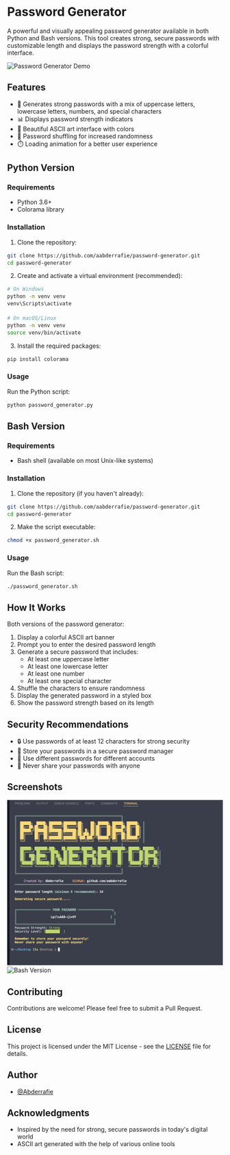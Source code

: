 # Password Generator

A powerful and visually appealing password generator available in both Python and Bash versions. This tool creates strong, secure passwords with customizable length and displays the password strength with a colorful interface.

![Password Generator Demo](https://github.com/aabderrafie/password-generator/raw/main/demo.gif)

## Features

- 🔐 Generates strong passwords with a mix of uppercase letters, lowercase letters, numbers, and special characters
- 📊 Displays password strength indicators
- 🎨 Beautiful ASCII art interface with colors
- 🔄 Password shuffling for increased randomness
- ⏱️ Loading animation for a better user experience

## Python Version

### Requirements

- Python 3.6+
- Colorama library

### Installation

1. Clone the repository:
```bash
git clone https://github.com/aabderrafie/password-generator.git
cd password-generator
```

2. Create and activate a virtual environment (recommended):
```bash
# On Windows
python -m venv venv
venv\Scripts\activate

# On macOS/Linux
python -m venv venv
source venv/bin/activate
```

3. Install the required packages:
```bash
pip install colorama
```

### Usage

Run the Python script:
```bash
python password_generator.py
```

## Bash Version

### Requirements

- Bash shell (available on most Unix-like systems)

### Installation

1. Clone the repository (if you haven't already):
```bash
git clone https://github.com/aabderrafie/password-generator.git
cd password-generator
```

2. Make the script executable:
```bash
chmod +x password_generator.sh
```

### Usage

Run the Bash script:
```bash
./password_generator.sh
```

## How It Works

Both versions of the password generator:

1. Display a colorful ASCII art banner
2. Prompt you to enter the desired password length
3. Generate a secure password that includes:
   - At least one uppercase letter
   - At least one lowercase letter
   - At least one number
   - At least one special character
4. Shuffle the characters to ensure randomness
5. Display the generated password in a styled box
6. Show the password strength based on its length

## Security Recommendations

- 🔒 Use passwords of at least 12 characters for strong security
- 📝 Store your passwords in a secure password manager
- 🔄 Use different passwords for different accounts
- 🚫 Never share your passwords with anyone

## Screenshots

![Python Version](https://github.com/aabderrafie/password-generator/raw/main/py.png)
![Bash Version](https://github.com/aabderrafie/password-generator/raw/main/bash_screenshot.png)

## Contributing

Contributions are welcome! Please feel free to submit a Pull Request.

## License

This project is licensed under the MIT License - see the [LICENSE](LICENSE) file for details.

## Author

- [@Abderrafie](https://github.com/aabderrafie)

## Acknowledgments

- Inspired by the need for strong, secure passwords in today's digital world
- ASCII art generated with the help of various online tools
